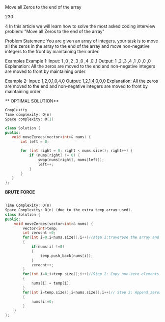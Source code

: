 Move all Zeros to the end of the array


230

4
In this article we will learn how to solve the most asked coding interview problem: "Move all Zeros to the end of the array"

Problem Statement: You are given an array of integers, your task is to move all the zeros in the array to the end of the array and move non-negative integers to the front by maintaining their order.

Examples
Example 1:
Input:
 1 ,0 ,2 ,3 ,0 ,4 ,0 ,1
Output:
 1 ,2 ,3 ,4 ,1 ,0 ,0 ,0
Explanation:
 All the zeros are moved to the end and non-negative integers are moved to front by maintaining order

Example 2:
Input:
 1,2,0,1,0,4,0
Output:
 1,2,1,4,0,0,0
Explanation:
 All the zeros are moved to the end and non-negative integers are moved to front by maintaining order

** OPTIMAL SOLUTION**

 ```cpp
Complexity
Time complexity: O(n)
Space complexity: O(1)

class Solution {
public:
    void moveZeroes(vector<int>& nums) {
        int left = 0;

        for (int right = 0; right < nums.size(); right++) {
            if (nums[right] != 0) {
                swap(nums[right], nums[left]);
                left++;
            }
        }        
    }
};

```

**BRUTE FORCE**

```cpp

Time Complexity: O(n)
Space Complexity: O(n) (due to the extra temp array used).
class Solution {
public:
    void moveZeroes(vector<int>& nums) {
        vector<int>temp;
        int zerocnt =0;
        for(int i=0;i<nums.size();i++)//step 1:traverese the array and get non zero elements
        {
            if(nums[i] !=0)
            {
                temp.push_back(nums[i]);
            }
            zerocnt++;
        }
        for(int i=0;i<temp.size();i++)//Step 2: Copy non-zero elements back to original array
        {
            nums[i] = temp[i];
        }
        for(int i=temp.size();i<nums.size();i++)// Step 3: Append zeros at the end
        {
            nums[i]=0;
        }
    }
};
```

